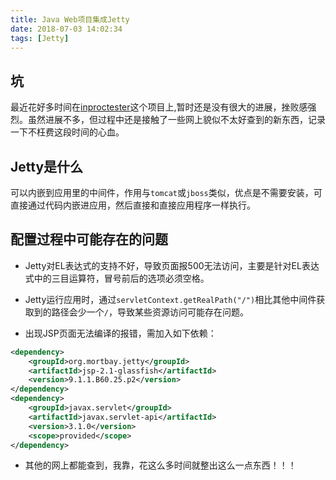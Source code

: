 ```yaml
---
title: Java Web项目集成Jetty
date: 2018-07-03 14:02:34
tags: [Jetty]
---
```


## 坑

最近花好多时间在[inproctester](https://github.com/aharin/inproctester)这个项目上,暂时还是没有很大的进展，挫败感强烈。虽然进展不多，但过程中还是接触了一些网上貌似不太好查到的新东西，记录一下不枉费这段时间的心血。

## Jetty是什么

可以内嵌到应用里的中间件，作用与`tomcat`或`jboss`类似，优点是不需要安装，可直接通过代码内嵌进应用，然后直接和直接应用程序一样执行。

## 配置过程中可能存在的问题

- Jetty对EL表达式的支持不好，导致页面报500无法访问，主要是针对EL表达式中的三目运算符，冒号前后的选项必须空格。

- Jetty运行应用时，通过`servletContext.getRealPath("/")`相比其他中间件获取到的路径会少一个`/`，导致某些资源访问可能存在问题。

<!-- more -->
- 出现JSP页面无法编译的报错，需加入如下依赖：

```xml
<dependency>
    <groupId>org.mortbay.jetty</groupId>
    <artifactId>jsp-2.1-glassfish</artifactId>
    <version>9.1.1.B60.25.p2</version>
</dependency>
<dependency>
    <groupId>javax.servlet</groupId>
    <artifactId>javax.servlet-api</artifactId>
    <version>3.1.0</version>
    <scope>provided</scope>
</dependency>
```

- 其他的网上都能查到，我靠，花这么多时间就整出这么一点东西！！！



